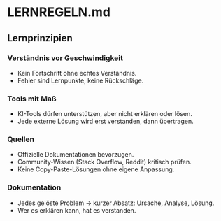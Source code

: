# LERNREGELN.md

## Lernprinzipien

### Verständnis vor Geschwindigkeit
- Kein Fortschritt ohne echtes Verständnis.
- Fehler sind Lernpunkte, keine Rückschläge.

### Tools mit Maß
- KI-Tools dürfen unterstützen, aber nicht erklären oder lösen.
- Jede externe Lösung wird erst verstanden, dann übertragen.

### Quellen
- Offizielle Dokumentationen bevorzugen.
- Community-Wissen (Stack Overflow, Reddit) kritisch prüfen.
- Keine Copy-Paste-Lösungen ohne eigene Anpassung.

### Dokumentation
- Jedes gelöste Problem → kurzer Absatz: Ursache, Analyse, Lösung.
- Wer es erklären kann, hat es verstanden.
